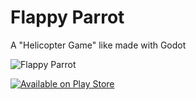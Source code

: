 # Flappy Parrot
A "Helicopter Game" like made with Godot



![Flappy Parrot](https://lh3.googleusercontent.com/sqmu73goMsE7oxT4ic9gUWFRmF-rKZwFPtqR4SIuw77Zr2aNB-GmylG5FU1jI3Ne6h_B=w1920-h981-rw "Flappy Parrot")

[![Available on Play Store](https://i.imgur.com/cVPD3zv.png "Available on Play Store")](https://play.google.com/store/apps/details?id=br.com.kidoncio.flappyparrot "Available on Play Store")

